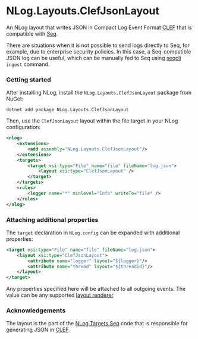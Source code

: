 # NLog.Layouts.ClefJsonLayout

An NLog layout that writes JSON in Compact Log Event Format [CLEF](http://clef-json.org) that is compatible with [Seq](https://datalust.co/seq).

There are situations when it is not possible to send logs directly to Seq, for example, due to enterprise security policies. In this case, a Seq-compatible JSON log can be useful, which can be manually fed to Seq using [seqcli](https://github.com/datalust/seqcli) `ingest` command.

### Getting started

After installing NLog, install the `NLog.Layouts.ClefJsonLayout` package from NuGet:

```
dotnet add package NLog.Layouts.ClefJsonLayout
```

Then, use the `ClefJsonLayout` layout within the file target in your NLog configuration:

```xml
<nlog>
    <extensions>
        <add assembly="NLog.Layouts.ClefJsonLayout"/>
    </extensions>
    <targets>
        <target xsi:type="File" name="file" fileName="log.json">
            <layout xsi:type="ClefJsonLayout" />
        </target>
    </targets>
    <rules>
        <logger name="*" minlevel="Info" writeTo="file" />
    </rules>
</nlog>
```

### Attaching additional properties

The `target` declaration in `NLog.config` can be expanded with additional properties:

```xml
<target xsi:type="File" name="file" fileName="log.json">
    <layout xsi:type="ClefJsonLayout">
        <attribute name="logger" layout="${logger}"/>
        <attribute name="thread" layout="${threadid}"/>
    </layout>
</target>
```

Any properties specified here will be attached to all outgoing events. The value can be any supported [layout renderer](https://github.com/NLog/NLog/wiki/Layout-Renderers).

### Acknowledgements

The layout is the part of the [NLog.Targets.Seq](https://github.com/datalust/nlog-targets-seq) code that is responsible for generating JSON in [CLEF](http://clef-json.org).